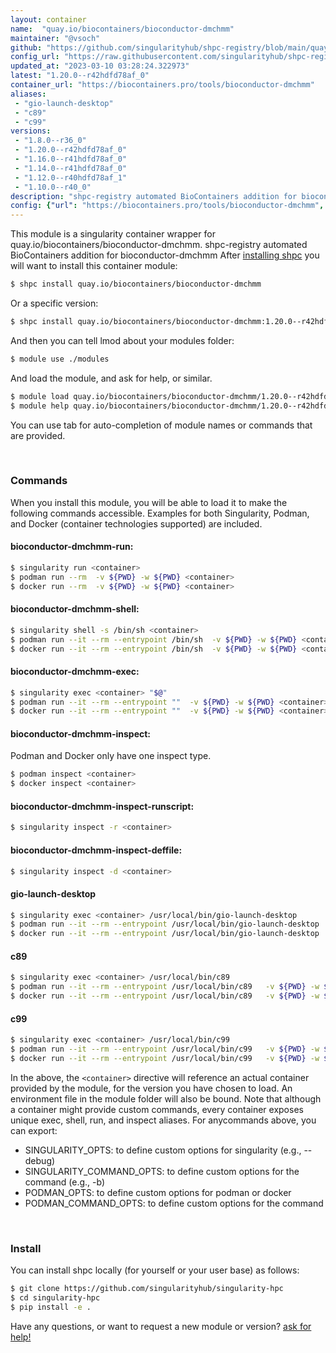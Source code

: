 ```yaml
---
layout: container
name:  "quay.io/biocontainers/bioconductor-dmchmm"
maintainer: "@vsoch"
github: "https://github.com/singularityhub/shpc-registry/blob/main/quay.io/biocontainers/bioconductor-dmchmm/container.yaml"
config_url: "https://raw.githubusercontent.com/singularityhub/shpc-registry/main/quay.io/biocontainers/bioconductor-dmchmm/container.yaml"
updated_at: "2023-03-10 03:28:24.322973"
latest: "1.20.0--r42hdfd78af_0"
container_url: "https://biocontainers.pro/tools/bioconductor-dmchmm"
aliases:
 - "gio-launch-desktop"
 - "c89"
 - "c99"
versions:
 - "1.8.0--r36_0"
 - "1.20.0--r42hdfd78af_0"
 - "1.16.0--r41hdfd78af_0"
 - "1.14.0--r41hdfd78af_0"
 - "1.12.0--r40hdfd78af_1"
 - "1.10.0--r40_0"
description: "shpc-registry automated BioContainers addition for bioconductor-dmchmm"
config: {"url": "https://biocontainers.pro/tools/bioconductor-dmchmm", "maintainer": "@vsoch", "description": "shpc-registry automated BioContainers addition for bioconductor-dmchmm", "latest": {"1.20.0--r42hdfd78af_0": "sha256:90d8cf3f06148004ece961f8695732e9b339cffad46c709e25579cad2b756841"}, "tags": {"1.8.0--r36_0": "sha256:e2bf7f338a9397ea162ebb3a2e2bb3c058b3cefa86bf8e25167d011a8055712f", "1.20.0--r42hdfd78af_0": "sha256:90d8cf3f06148004ece961f8695732e9b339cffad46c709e25579cad2b756841", "1.16.0--r41hdfd78af_0": "sha256:589129c28691440b7eec2e47aeb74e99ccdfeca1fa31b2acb588b04f476f5a0a", "1.14.0--r41hdfd78af_0": "sha256:7cd822eee8e8e2f2283acf9f5c0592cdb638d044f4c4c84a090bc5fea66fddd8", "1.12.0--r40hdfd78af_1": "sha256:24b677e4d588aa3967536e8fb345e7574a2b93ca30b12a8264bd92ddb266b866", "1.10.0--r40_0": "sha256:fc67f892ca3d23892564a7e218f7d20df8b776835090d871ad96a6715ccc9439"}, "docker": "quay.io/biocontainers/bioconductor-dmchmm", "aliases": {"gio-launch-desktop": "/usr/local/bin/gio-launch-desktop", "c89": "/usr/local/bin/c89", "c99": "/usr/local/bin/c99"}}
---
```


This module is a singularity container wrapper for quay.io/biocontainers/bioconductor-dmchmm.
shpc-registry automated BioContainers addition for bioconductor-dmchmm
After [installing shpc](#install) you will want to install this container module:


```bash
$ shpc install quay.io/biocontainers/bioconductor-dmchmm
```

Or a specific version:

```bash
$ shpc install quay.io/biocontainers/bioconductor-dmchmm:1.20.0--r42hdfd78af_0
```

And then you can tell lmod about your modules folder:

```bash
$ module use ./modules
```

And load the module, and ask for help, or similar.

```bash
$ module load quay.io/biocontainers/bioconductor-dmchmm/1.20.0--r42hdfd78af_0
$ module help quay.io/biocontainers/bioconductor-dmchmm/1.20.0--r42hdfd78af_0
```

You can use tab for auto-completion of module names or commands that are provided.

<br>

### Commands

When you install this module, you will be able to load it to make the following commands accessible.
Examples for both Singularity, Podman, and Docker (container technologies supported) are included.

#### bioconductor-dmchmm-run:

```bash
$ singularity run <container>
$ podman run --rm  -v ${PWD} -w ${PWD} <container>
$ docker run --rm  -v ${PWD} -w ${PWD} <container>
```

#### bioconductor-dmchmm-shell:

```bash
$ singularity shell -s /bin/sh <container>
$ podman run --it --rm --entrypoint /bin/sh  -v ${PWD} -w ${PWD} <container>
$ docker run --it --rm --entrypoint /bin/sh  -v ${PWD} -w ${PWD} <container>
```

#### bioconductor-dmchmm-exec:

```bash
$ singularity exec <container> "$@"
$ podman run --it --rm --entrypoint ""  -v ${PWD} -w ${PWD} <container> "$@"
$ docker run --it --rm --entrypoint ""  -v ${PWD} -w ${PWD} <container> "$@"
```

#### bioconductor-dmchmm-inspect:

Podman and Docker only have one inspect type.

```bash
$ podman inspect <container>
$ docker inspect <container>
```

#### bioconductor-dmchmm-inspect-runscript:

```bash
$ singularity inspect -r <container>
```

#### bioconductor-dmchmm-inspect-deffile:

```bash
$ singularity inspect -d <container>
```


#### gio-launch-desktop

```bash
$ singularity exec <container> /usr/local/bin/gio-launch-desktop
$ podman run --it --rm --entrypoint /usr/local/bin/gio-launch-desktop   -v ${PWD} -w ${PWD} <container> -c " $@"
$ docker run --it --rm --entrypoint /usr/local/bin/gio-launch-desktop   -v ${PWD} -w ${PWD} <container> -c " $@"
```


#### c89

```bash
$ singularity exec <container> /usr/local/bin/c89
$ podman run --it --rm --entrypoint /usr/local/bin/c89   -v ${PWD} -w ${PWD} <container> -c " $@"
$ docker run --it --rm --entrypoint /usr/local/bin/c89   -v ${PWD} -w ${PWD} <container> -c " $@"
```


#### c99

```bash
$ singularity exec <container> /usr/local/bin/c99
$ podman run --it --rm --entrypoint /usr/local/bin/c99   -v ${PWD} -w ${PWD} <container> -c " $@"
$ docker run --it --rm --entrypoint /usr/local/bin/c99   -v ${PWD} -w ${PWD} <container> -c " $@"
```



In the above, the `<container>` directive will reference an actual container provided
by the module, for the version you have chosen to load. An environment file in the
module folder will also be bound. Note that although a container
might provide custom commands, every container exposes unique exec, shell, run, and
inspect aliases. For anycommands above, you can export:

 - SINGULARITY_OPTS: to define custom options for singularity (e.g., --debug)
 - SINGULARITY_COMMAND_OPTS: to define custom options for the command (e.g., -b)
 - PODMAN_OPTS: to define custom options for podman or docker
 - PODMAN_COMMAND_OPTS: to define custom options for the command

<br>

### Install

You can install shpc locally (for yourself or your user base) as follows:

```bash
$ git clone https://github.com/singularityhub/singularity-hpc
$ cd singularity-hpc
$ pip install -e .
```

Have any questions, or want to request a new module or version? [ask for help!](https://github.com/singularityhub/singularity-hpc/issues)